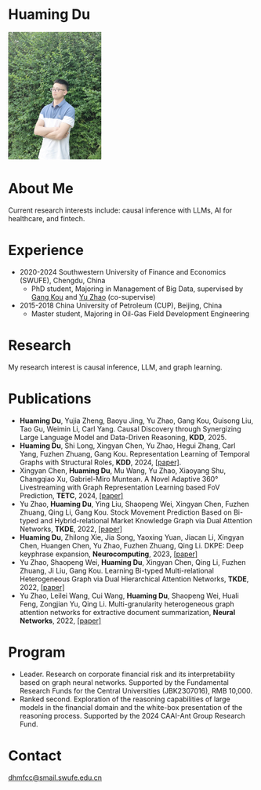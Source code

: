 # Huaming Du

<img width="190" height="260" src="https://github.com/trytodoit227/dhm/blob/master/pig.jpg"/>

# About Me

Current research interests include: causal inference with LLMs, AI for healthcare, and fintech.
 
# Experience
- 2020-2024 Southwestern University of Finance and Economics (SWUFE), Chengdu, China
    - PhD student, Majoring in Management of Big Data, supervised by [Gang Kou][7] and [Yu Zhao][8] (co-supervise)
- 2015-2018 China University of Petroleum (CUP), Beijing, China
    - Master student, Majoring in Oil-Gas Field Development Engineering
 
# Research

My research interest is causal inference, LLM, and graph learning.

# Publications
- **Huaming Du**, Yujia Zheng, Baoyu Jing, Yu Zhao, Gang Kou, Guisong Liu, Tao Gu, Weimin Li, Carl Yang. 
  Causal Discovery through Synergizing Large Language Model and Data-Driven Reasoning, **KDD**, 2025.
- **Huaming Du**, Shi Long, Xingyan Chen, Yu Zhao, Hegui Zhang, Carl Yang, Fuzhen Zhuang, Gang Kou. 
  Representation Learning of Temporal Graphs with Structural Roles, **KDD**, 2024, [[paper]][1].
- Xingyan Chen, **Huaming Du**, Mu Wang, Yu Zhao, Xiaoyang Shu, Changqiao Xu, Gabriel-Miro Muntean.
  A Novel Adaptive 360° Livestreaming with Graph Representation Learning based FoV Prediction, **TETC**, 2024, [[paper]][2]
- Yu Zhao, **Huaming Du**, Ying Liu, Shaopeng Wei, Xingyan Chen, Fuzhen Zhuang, Qing Li, Gang Kou. 
  Stock Movement Prediction Based on Bi-typed and Hybrid-relational Market Knowledge Graph via Dual Attention Networks, **TKDE**, 2022, [[paper]][3]
- **Huaming Du**, Zhilong Xie, Jia Song, Yaoxing Yuan, Jiacan Li, Xingyan Chen, Huangen Chen, Yu Zhao, Fuzhen Zhuang, Qing Li. 
  DKPE: Deep keyphrase expansion, **Neurocomputing**, 2023, [[paper]][4]
- Yu Zhao, Shaopeng Wei, **Huaming Du**, Xingyan Chen, Qing Li, Fuzhen Zhuang, Ji Liu, Gang Kou. 
  Learning Bi-typed Multi-relational Heterogeneous Graph via Dual Hierarchical Attention Networks, **TKDE**, 2022, [[paper]][5]
- Yu Zhao, Leilei Wang, Cui Wang, **Huaming Du**, Shaopeng Wei, Huali Feng, Zongjian Yu, Qing Li. 
  Multi-granularity heterogeneous graph attention networks for extractive document summarization, **Neural Networks**, 2022, [[paper]][6]

# Program
- Leader. Research on corporate financial risk and its interpretability based on graph neural networks.
  Supported by the Fundamental Research Funds for the Central Universities (JBK2307016), RMB 10,000.
- Ranked second. Exploration of the reasoning capabilities of large models in the financial domain and the white-box presentation of the reasoning process. Supported by the 2024 CAAI-Ant Group Research Fund.


# Contact
dhmfcc@smail.swufe.edu.cn

[1]: https://www.cs.emory.edu/~jyang71/files/rtgcn.pdf
[2]: https://ieeexplore.ieee.org/abstract/document/10633261
[3]: https://ieeenew.66557.net/abstract/document/9942340
[4]: https://www-sciencedirect-com-ssl.3178.top/science/article/pii/S0925231223013000
[5]: https://ieeenew.66557.net/abstract/document/9954185
[6]: https://www-sciencedirect-com-ssl.3178.top/science/article/pii/S0893608022003215
[7]: https://scholar.google.com/citations?hl=zh-CN&user=dRL7HngAAAAJ
[8]: https://scholar.google.com/citations?hl=zh-CN&user=J3yW0aYAAAAJ
[9]: https://scholar.google.com.hk/citations?user=AlCpICoAAAAJ&hl=zh-CN&oi=ao
[10]: https://scholar.google.com.hk/citations?user=mOINlwcAAAAJ&hl=zh-CN&oi=ao
